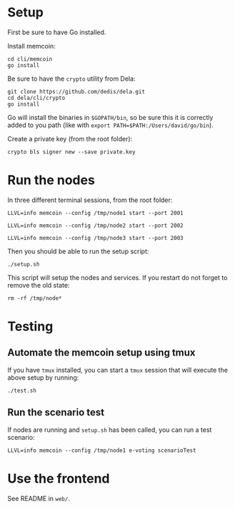 # Setup

First be sure to have Go installed.

Install memcoin:

```
cd cli/memcoin
go install
```

Be sure to have the `crypto` utility from Dela:

```
git clone https://github.com/dedis/dela.git
cd dela/cli/crypto
go install
```

Go will install the binaries in `$GOPATH/bin`, so be sure this it is correctly
added to you path (like with `export PATH=$PATH:/Users/david/go/bin`).

Create a private key (from the root folder):

```
crypto bls signer new --save private.key
```

# Run the nodes

In three different terminal sessions, from the root folder:

```
LLVL=info memcoin --config /tmp/node1 start --port 2001

LLVL=info memcoin --config /tmp/node2 start --port 2002

LLVL=info memcoin --config /tmp/node3 start --port 2003
```

Then you should be able to run the setup script:

```
./setup.sh
```

This script will setup the nodes and services. If you restart do not forget to
remove the old state:

```
rm -rf /tmp/node*
```

# Testing
## Automate the memcoin setup using tmux
If you have `tmux` installed, you can start a `tmux` session that will execute the above setup by running:
```
./test.sh
```

## Run the scenario test

If nodes are running and `setup.sh` has been called, you can run a test
scenario:

```
LLVL=info memcoin --config /tmp/node1 e-voting scenarioTest
```

# Use the frontend

See README in `web/`.
